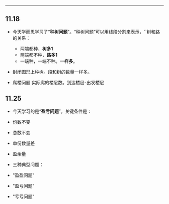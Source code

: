 
---

## 11.18

* 今天学而思学习了“**种树问题**"。“种树问题”可以用线段分割来表示，\`\`树和路的关系：
  * 两端都种，**树多1**  
  * 两端都不种，**路多1**  
  * 一端种，一端不种。**一样多**。

* 封闭图形上种树。段和树的数量一样多。
* 爬楼问题 实际爬的楼层数。到达楼层-出发楼层

## 11.25
* 今天学习的是“**盈亏问题**”。关键条件是：
 * 份数不变
 * 总数不变
 * 单份数量差
 * 盈余量
* 三种典型问题：
 * "盈盈问题"
 
 
 * "盈亏问题"
 
 * "亏亏问题"
 


 


